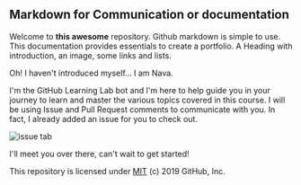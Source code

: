 ## Markdown for Communication or documentation

Welcome to **this awesome** repository. Github markdown is simple to use.  This documentation provides essentials to create a portfolio. A Heading with introduction, an image, some links and lists.

Oh! I haven't introduced myself... I am Nava.

I'm the GitHub Learning Lab bot and I'm here to help guide you in your journey to learn and master the various topics covered in this course. I will be using Issue and Pull Request comments to communicate with you. In fact, I already added an issue for you to check out.

![issue tab](https://lab.github.com/public/images/issue_tab.png)

I'll meet you over there, can't wait to get started!

This repository is licensed under [MIT](../LICENSE) (c) 2019 GitHub, Inc.
